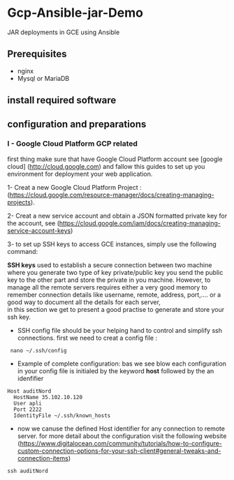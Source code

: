 # Gcp-Ansible-jar-Demo
JAR deployments in GCE using Ansible
## Prerequisites
  - nginx
  - Mysql or MariaDB
## install required software


## configuration and preparations


### I - Google Cloud Platform GCP related
first thing make sure that have Google Cloud Platform account
see [google cloud] (http://cloud.google.com)
and fallow this guides to set up you environment for deployment your web application.

1- Creat a new Google Cloud Platform Project : (https://cloud.google.com/resource-manager/docs/creating-managing-projects).

2- Creat a new service account and obtain a JSON formatted private key for the account, see (https://cloud.google.com/iam/docs/creating-managing-service-account-keys)

3- to set up SSH keys to access GCE instances, simply use the following command:

**SSH keys** used to establish a secure connection between two machine where you generate two type of key private/public key you send the public key to the other part and store the private in you machine.
However, to manage all the remote servers requires either 
a very good memory to remember connection details like 
username, remote, address, port,.... or a good way to 
document all the details for each server,  
in this section we get to present a good practise to generate and store your ssh key.

- SSH config file should be your helping hand to control and simplify ssh connections.
first we need to creat a config file :
```shell
 nano ~/.ssh/config
```
- Example of complete configuration: bas we see blow each configuration in your config file is initialed by the keyword **host** followed by the an idenfifier
```shell
Host auditNord  
  HostName 35.102.10.120
  User apli 
  Port 2222
  IdentityFile ~/.ssh/known_hosts
```
- now we canuse the defined Host identifier for any connection to remote server. for more detail about the configuration visit the following website (https://www.digitalocean.com/community/tutorials/how-to-configure-custom-connection-options-for-your-ssh-client#general-tweaks-and-connection-items)
```shell
ssh auditNord
```
